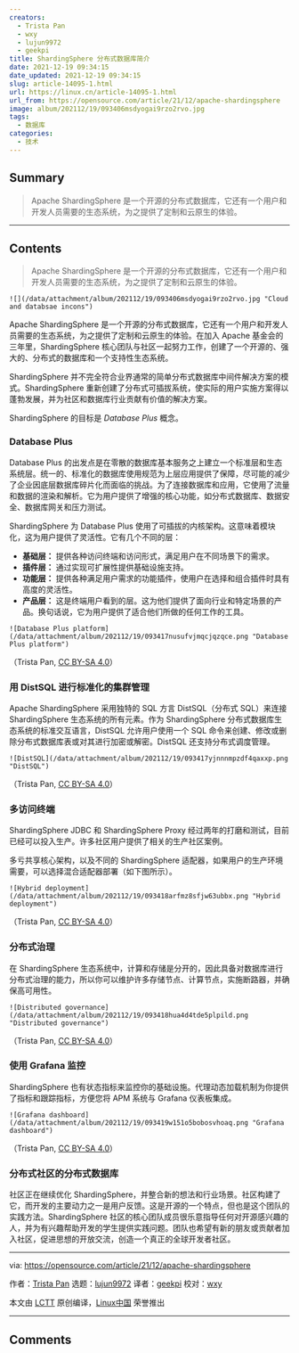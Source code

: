 ```yaml
---
creators:
  - Trista Pan
  - wxy
  - lujun9972
  - geekpi
title: ShardingSphere 分布式数据库简介
date: 2021-12-19 09:34:15
date_updated: 2021-12-19 09:34:15
slug: article-14095-1.html
url: https://linux.cn/article-14095-1.html
url_from: https://opensource.com/article/21/12/apache-shardingsphere
image: album/202112/19/093406msdyogai9rzo2rvo.jpg
tags:
  - 数据库
categories:
  - 技术
---
```


## Summary

> Apache ShardingSphere 是一个开源的分布式数据库，它还有一个用户和开发人员需要的生态系统，为之提供了定制和云原生的体验。

***

<!-- more -->

## Contents

> 
> Apache ShardingSphere 是一个开源的分布式数据库，它还有一个用户和开发人员需要的生态系统，为之提供了定制和云原生的体验。
> 
> 
> 

`![](/data/attachment/album/202112/19/093406msdyogai9rzo2rvo.jpg "Cloud and databsae incons")`

Apache ShardingSphere 是一个开源的分布式数据库，它还有一个用户和开发人员需要的生态系统，为之提供了定制和云原生的体验。在加入 Apache 基金会的三年里，ShardingSphere 核心团队与社区一起努力工作，创建了一个开源的、强大的、分布式的数据库和一个支持性生态系统。

ShardingSphere 并不完全符合业界通常的简单分布式数据库中间件解决方案的模式。ShardingSphere 重新创建了分布式可插拔系统，使实际的用户实施方案得以蓬勃发展，并为社区和数据库行业贡献有价值的解决方案。

ShardingSphere 的目标是 *Database Plus* 概念。

### Database Plus

Database Plus 的出发点是在零散的数据库基本服务之上建立一个标准层和生态系统层。统一的、标准化的数据库使用规范为上层应用提供了保障，尽可能的减少了企业因底层数据库碎片化而面临的挑战。为了连接数据库和应用，它使用了流量和数据的渲染和解析。它为用户提供了增强的核心功能，如分布式数据库、数据安全、数据库网关和压力测试。

ShardingSphere 为 Database Plus 使用了可插拔的内核架构。这意味着模块化，这为用户提供了灵活性。它有几个不同的层：

* **基础层：** 提供各种访问终端和访问形式，满足用户在不同场景下的需求。
* **插件层：** 通过实现可扩展性提供基础设施支持。
* **功能层：** 提供各种满足用户需求的功能插件，使用户在选择和组合插件时具有高度的灵活性。
* **产品层：** 这是终端用户看到的层。这为他们提供了面向行业和特定场景的产品。换句话说，它为用户提供了适合他们所做的任何工作的工具。

`![Database Plus platform](/data/attachment/album/202112/19/093417nusufvjmqcjqzqce.png "Database Plus platform")`

（Trista Pan, [CC BY-SA 4.0](file:///Users/xingyuwang/develop/TranslateProject-wxy/translated/tech/tps:/creativecommons.org/licenses/by-sa/4.0)）

### 用 DistSQL 进行标准化的集群管理

Apache ShardingSphere 采用独特的 SQL 方言 DistSQL（分布式 SQL）来连接 ShardingSphere 生态系统的所有元素。作为 ShardingSphere 分布式数据库生态系统的标准交互语言，DistSQL 允许用户使用一个 SQL 命令来创建、修改或删除分布式数据库表或对其进行加密或解密。DistSQL 还支持分布式调度管理。

`![DistSQL](/data/attachment/album/202112/19/093417yjnnnmpzdf4qaxxp.png "DistSQL")`

（Trista Pan, [CC BY-SA 4.0](file:///Users/xingyuwang/develop/TranslateProject-wxy/translated/tech/tps:/creativecommons.org/licenses/by-sa/4.0)）

### 多访问终端

ShardingSphere JDBC 和 ShardingSphere Proxy 经过两年的打磨和测试，目前已经可以投入生产。许多社区用户提供了相关的生产社区案例。

多亏共享核心架构，以及不同的 ShardingSphere 适配器，如果用户的生产环境需要，可以选择混合适配器部署（如下图所示）。

`![Hybrid deployment](/data/attachment/album/202112/19/093418arfmz8sfjw63ubbx.png "Hybrid deployment")`

（Trista Pan, [CC BY-SA 4.0](file:///Users/xingyuwang/develop/TranslateProject-wxy/translated/tech/tps:/creativecommons.org/licenses/by-sa/4.0)）

### 分布式治理

在 ShardingSphere 生态系统中，计算和存储是分开的，因此具备对数据库进行分布式治理的能力，所以你可以维护许多存储节点、计算节点，实施断路器，并确保高可用性。

`![Distributed governance](/data/attachment/album/202112/19/093418hua4d4tde5plpild.png "Distributed governance")`

（Trista Pan, [CC BY-SA 4.0](file:///Users/xingyuwang/develop/TranslateProject-wxy/translated/tech/tps:/creativecommons.org/licenses/by-sa/4.0)）

### 使用 Grafana 监控

ShardingSphere 也有状态指标来监控你的基础设施。代理动态加载机制为你提供了指标和跟踪指标，方便您将 APM 系统与 Grafana 仪表板集成。

`![Grafana dashboard](/data/attachment/album/202112/19/093419w151o5bobosvhoaq.png "Grafana dashboard")`

（Trista Pan, [CC BY-SA 4.0](file:///Users/xingyuwang/develop/TranslateProject-wxy/translated/tech/tps:/creativecommons.org/licenses/by-sa/4.0)）

### 分布式社区的分布式数据库

社区正在继续优化 ShardingSphere，并整合新的想法和行业场景。社区构建了它，而开发的主要动力之一是用户反馈。这是开源的一个特点，但也是这个团队的实践方法。ShardingSphere 社区的核心团队成员很乐意指导任何对开源感兴趣的人，并为有兴趣帮助开发的学生提供实践问题。团队也希望有新的朋友或贡献者加入社区，促进思想的开放交流，创造一个真正的全球开发者社区。

---

via: <https://opensource.com/article/21/12/apache-shardingsphere>

作者：[Trista Pan](https://opensource.com/users/trista-pan) 选题：[lujun9972](https://github.com/lujun9972) 译者：[geekpi](https://github.com/geekpi) 校对：[wxy](https://github.com/wxy)

本文由 [LCTT](https://github.com/LCTT/TranslateProject) 原创编译，[Linux中国](https://linux.cn/) 荣誉推出

***

## Comments
